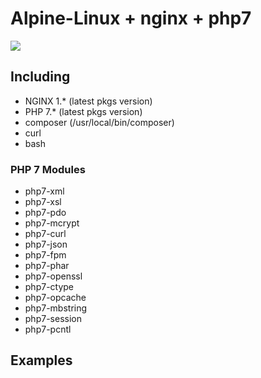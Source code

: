 # Alpine-Linux + nginx + php7

[![](https://images.microbadger.com/badges/image/shito/alpine-nginx-php7.svg)](https://microbadger.com/images/shito/alpine-nginx-php7 "Get your own image badge on microbadger.com")

## Including
 - NGINX 1.* (latest pkgs version)
 - PHP 7.* (latest pkgs version)
 - composer (/usr/local/bin/composer)
 - curl
 - bash

### PHP 7 Modules
 - php7-xml
 - php7-xsl
 - php7-pdo
 - php7-mcrypt
 - php7-curl
 - php7-json
 - php7-fpm
 - php7-phar
 - php7-openssl
 - php7-ctype
 - php7-opcache
 - php7-mbstring
 - php7-session
 - php7-pcntl

## Examples

